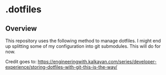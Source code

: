 # .dotfiles

## Overview
This repository uses the following method to manage dotfiles.
I might end up splitting some of my configuration into git submodules.
This will do for now.

Credit goes to: https://engineeringwith.kalkayan.com/series/developer-experience/storing-dotfiles-with-git-this-is-the-way/
